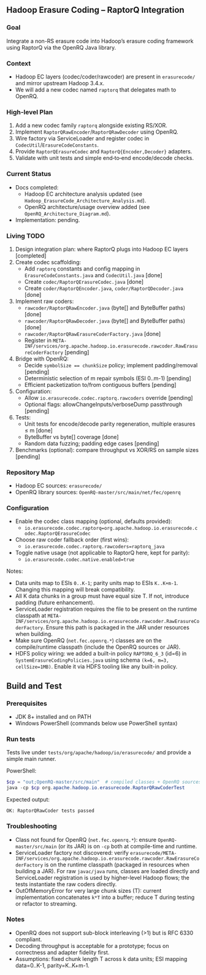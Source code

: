 ## Hadoop Erasure Coding – RaptorQ Integration

### Goal
Integrate a non-RS erasure code into Hadoop’s erasure coding framework using RaptorQ via the OpenRQ Java library.

### Context
- Hadoop EC layers (codec/coder/rawcoder) are present in `erasurecode/` and mirror upstream Hadoop 3.4.x.
- We will add a new codec named `raptorq` that delegates math to OpenRQ.

### High-level Plan
1. Add a new codec family `raptorq` alongside existing RS/XOR.
2. Implement `RaptorQRawEncoder`/`RaptorQRawDecoder` using OpenRQ.
3. Wire factory via ServiceLoader and register codec in `CodecUtil`/`ErasureCodeConstants`.
4. Provide `RaptorQErasureCodec` and `RaptorQ{Encoder,Decoder}` adapters.
5. Validate with unit tests and simple end‑to‑end encode/decode checks.

### Current Status
- Docs completed:
  - Hadoop EC architecture analysis updated (see `Hadoop_ErasureCode_Architecture_Analysis.md`).
  - OpenRQ architecture/usage overview added (see `OpenRQ_Architecture_Diagram.md`).
- Implementation: pending.

### Living TODO 
1. Design integration plan: where RaptorQ plugs into Hadoop EC layers [completed]
2. Create codec scaffolding:
   - Add `raptorq` constants and config mapping in `ErasureCodeConstants.java` and `CodecUtil.java` [done]
   - Create `codec/RaptorQErasureCodec.java` [done]
   - Create `coder/RaptorQEncoder.java`, `coder/RaptorQDecoder.java` [done]
3. Implement raw coders:
   - `rawcoder/RaptorQRawEncoder.java` (byte[] and ByteBuffer paths) [done]
   - `rawcoder/RaptorQRawDecoder.java` (byte[] and ByteBuffer paths) [done]
   - `rawcoder/RaptorQRawErasureCoderFactory.java` [done]
   - Register in `META-INF/services/org.apache.hadoop.io.erasurecode.rawcoder.RawErasureCoderFactory` [pending]
4. Bridge with OpenRQ:
   - Decide `symbolSize == chunkSize` policy; implement padding/removal [pending]
   - Deterministic selection of m repair symbols (ESI 0..m-1) [pending]
   - Efficient packetization to/from contiguous buffers [pending]
5. Configuration:
   - Allow `io.erasurecode.codec.raptorq.rawcoders` override [pending]
   - Optional flags: allowChangeInputs/verboseDump passthrough [pending]
6. Tests:
   - Unit tests for encode/decode parity regeneration, multiple erasures ≤ m [done]
   - ByteBuffer vs byte[] coverage [done]
   - Random data fuzzing; padding edge cases [pending]
7. Benchmarks (optional): compare throughput vs XOR/RS on sample sizes [pending]

### Repository Map
- Hadoop EC sources: `erasurecode/`
- OpenRQ library sources: `OpenRQ-master/src/main/net/fec/openrq`

### Configuration
- Enable the codec class mapping (optional, defaults provided):
  - `io.erasurecode.codec.raptorq=org.apache.hadoop.io.erasurecode.codec.RaptorQErasureCodec`
- Choose raw coder fallback order (first wins):
  - `io.erasurecode.codec.raptorq.rawcoders=raptorq_java`
- Toggle native usage (not applicable to RaptorQ here, kept for parity):
  - `io.erasurecode.codec.native.enabled=true`

Notes:
- Data units map to ESIs `0..K-1`; parity units map to ESIs `K..K+m-1`. Changing this mapping will break compatibility.
- All K data chunks in a group must have equal size T. If not, introduce padding (future enhancement).
- ServiceLoader registration requires the file to be present on the runtime classpath at `META-INF/services/org.apache.hadoop.io.erasurecode.rawcoder.RawErasureCoderFactory`. Ensure this path is packaged in the JAR under resources when building.
- Make sure OpenRQ (`net.fec.openrq.*`) classes are on the compile/runtime classpath (include the OpenRQ sources or JAR).
- HDFS policy wiring: we added a built-in policy `RAPTORQ_6_3` (id=6) in `SystemErasureCodingPolicies.java` using schema `(k=6, m=3, cellSize=1MB)`. Enable it via HDFS tooling like any built-in policy.

## Build and Test

### Prerequisites
- JDK 8+ installed and on PATH
- Windows PowerShell (commands below use PowerShell syntax)

### Run tests
Tests live under `tests/org/apache/hadoop/io/erasurecode/` and provide a simple main runner.

PowerShell:

```powershell
$cp = "out;OpenRQ-master/src/main"  # compiled classes + OpenRQ sources on classpath
java -cp $cp org.apache.hadoop.io.erasurecode.RaptorQRawCoderTest
```

Expected output:

```
OK: RaptorQRawCoder tests passed
```

### Troubleshooting
- Class not found for OpenRQ (`net.fec.openrq.*`): ensure `OpenRQ-master/src/main` (or its JAR) is on `-cp` both at compile-time and runtime.
- ServiceLoader factory not discovered: verify `erasurecode/META-INF/services/org.apache.hadoop.io.erasurecode.rawcoder.RawErasureCoderFactory` is on the runtime classpath (packaged in resources when building a JAR). For raw `javac/java` runs, classes are loaded directly and ServiceLoader registration is used by higher-level Hadoop flows; the tests instantiate the raw coders directly.
- OutOfMemoryError for very large chunk sizes (T): current implementation concatenates `k*T` into a buffer; reduce T during testing or refactor to streaming.

### Notes
- OpenRQ does not support sub-block interleaving (>1) but is RFC 6330 compliant.
- Decoding throughput is acceptable for a prototype; focus on correctness and adapter fidelity first.
- Assumptions: fixed chunk length T across k data units; ESI mapping data=0..K-1, parity=K..K+m-1.


